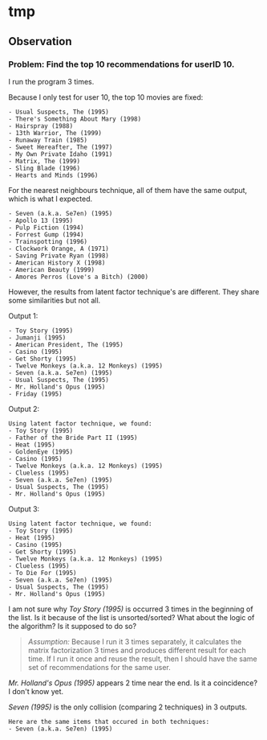 # tmp

## Observation

### Problem: Find the top 10 recommendations for userID 10.

I run the program 3 times.

Because I only test for user 10, the top 10 movies are fixed:
```
- Usual Suspects, The (1995)
- There's Something About Mary (1998)
- Hairspray (1988)
- 13th Warrior, The (1999)
- Runaway Train (1985)
- Sweet Hereafter, The (1997)
- My Own Private Idaho (1991)
- Matrix, The (1999)
- Sling Blade (1996)
- Hearts and Minds (1996)
```

For the nearest neighbours technique, all of them have the same output, which
is what I expected.
```
- Seven (a.k.a. Se7en) (1995)
- Apollo 13 (1995)
- Pulp Fiction (1994)
- Forrest Gump (1994)
- Trainspotting (1996)
- Clockwork Orange, A (1971)
- Saving Private Ryan (1998)
- American History X (1998)
- American Beauty (1999)
- Amores Perros (Love's a Bitch) (2000)
```

However, the results from latent factor technique's are different. They
share some similarities but not all.

Output 1:
```
- Toy Story (1995)
- Jumanji (1995)
- American President, The (1995)
- Casino (1995)
- Get Shorty (1995)
- Twelve Monkeys (a.k.a. 12 Monkeys) (1995)
- Seven (a.k.a. Se7en) (1995)
- Usual Suspects, The (1995)
- Mr. Holland's Opus (1995)
- Friday (1995)
```

Output 2:
```
Using latent factor technique, we found:
- Toy Story (1995)
- Father of the Bride Part II (1995)
- Heat (1995)
- GoldenEye (1995)
- Casino (1995)
- Twelve Monkeys (a.k.a. 12 Monkeys) (1995)
- Clueless (1995)
- Seven (a.k.a. Se7en) (1995)
- Usual Suspects, The (1995)
- Mr. Holland's Opus (1995)
```

Output 3:
```
Using latent factor technique, we found:
- Toy Story (1995)
- Heat (1995)
- Casino (1995)
- Get Shorty (1995)
- Twelve Monkeys (a.k.a. 12 Monkeys) (1995)
- Clueless (1995)
- To Die For (1995)
- Seven (a.k.a. Se7en) (1995)
- Usual Suspects, The (1995)
- Mr. Holland's Opus (1995)
```

I am not sure why *Toy Story (1995)* is occurred 3 times in the beginning of the
list. Is it because of the list is unsorted/sorted? What about the logic of the
algorithm? Is it supposed to do so?

> *Assumption:* Because I run it 3 times separately, it calculates the matrix
> factorization 3 times and produces different result for each time. If I run
> it once and reuse the result, then I should have the same set of
> recommendations for the same user.

*Mr. Holland's Opus (1995)* appears 2 time near the end. Is it a coincidence?
I don't know yet.

*Seven (1995)* is the only collision (comparing 2 techniques) in 3 outputs.
```
Here are the same items that occured in both techniques:
- Seven (a.k.a. Se7en) (1995)
```
